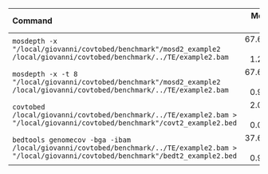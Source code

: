 | Command | Mean [s] | Min [s] | Max [s] | Relative |
|:---|---:|---:|---:|---:|
| `mosdepth -x "/local/giovanni/covtobed/benchmark"/mosd2_example2 /local/giovanni/covtobed/benchmark/../TE/example2.bam` | 67.692 ± 1.221 | 66.288 | 68.509 | 32.89 ± 0.60 |
| `mosdepth -x -t 8 "/local/giovanni/covtobed/benchmark"/mosd2_example2 /local/giovanni/covtobed/benchmark/../TE/example2.bam` | 67.681 ± 0.954 | 66.974 | 68.766 | 32.89 ± 0.47 |
| `covtobed /local/giovanni/covtobed/benchmark/../TE/example2.bam > "/local/giovanni/covtobed/benchmark"/covt2_example2.bed` | 2.058 ± 0.006 | 2.054 | 2.065 | 1.00 |
| `bedtools genomecov -bga -ibam /local/giovanni/covtobed/benchmark/../TE/example2.bam > "/local/giovanni/covtobed/benchmark"/bedt2_example2.bed` | 37.677 ± 0.962 | 36.568 | 38.281 | 18.31 ± 0.47 |
